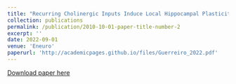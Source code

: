 ```yaml
---
title: "Recurring Cholinergic Inputs Induce Local Hippocampal Plasticity through Feedforward Disinhibition"
collection: publications
permalink: /publication/2010-10-01-paper-title-number-2
excerpt: ''
date: 2022-09-01
venue: 'Eneuro'
paperurl: 'http://academicpages.github.io/files/Guerreiro_2022.pdf'
---
```



[Download paper here](http://academicpages.github.io/files/Gu_2020.pdf)
